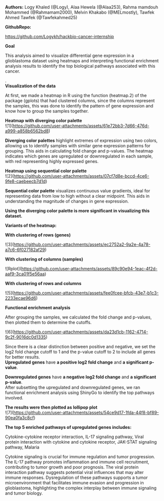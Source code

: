 **Authors:** Logy Khaled (@Logy), Alaa Hewela (@Alaa253), Rahma mamdouh Mohammed (@Rahmamam2000), Melvin Khakabo (@MELmostly), Tawfek Ahmed Tawfek (@Tawfekahmed25)

**GithubRepo:**

https://github.com/Logykh/hackbio-cancer-internship

**Goal**

This analysis aimed to visualize differential gene expression in a glioblastoma dataset using heatmaps and interpreting functional enrichment analysis results to identify the top biological pathways associated with this cancer.

.  
**Visualization of the data**

At first, we made a heatmap in R using the function (heatmap.2) of the package (gplots) that had clustered columns, since the columns represent the samples, this was done to identify the pattern of gene expression and know how to group the samples together.

**Heatmap with diverging color palette**   
\!\[1\](https://github.com/user-attachments/assets/61e72bb3-7d66-476d-a999-a858b6562bd8)

**Diverging color palettes** highlight extremes of expression using two colors, allowing us to identify samples with similar gene expression patterns for grouping. This aids in calculating fold change and p-values. The heatmap indicates which genes are upregulated or downregulated in each sample, with red representing highly expressed genes.

**Heatmap using sequential color palette**  
\!\[2\](https://github.com/user-attachments/assets/07cf7d8e-bccd-4ce6-9fe8-caebeecb7d1d)

**Sequential color palette** visualizes continuous value gradients, ideal for representing data from low to high without a clear midpoint. This aids in understanding the magnitude of changes in gene expression.

**Using the diverging color palette is more significant in visualizing this dataset.**

**Variants of the heatmap:**

**With clustering of rows (genes)**

\!\[3\](https://github.com/user-attachments/assets/ec2752a2-9a2e-4a78-a7c6-6f027182af29)

**With clustering of columns (samples)**

\!\[Rplot\](https://github.com/user-attachments/assets/89c90e94-1eac-4f2d-aaf9-3ca01f5e56aa)

**With clustering of rows and columns**

\!\[5\](https://github.com/user-attachments/assets/fee0fcee-bfcb-43e7-b1c3-2233ecae96d6)

**Functional enrichment analysis**

After grouping the samples, we calculated the fold change and p-values, then plotted them to determine the cutoffs.

\!\[6\](https://github.com/user-attachments/assets/da23d1cb-1162-4714-9c2f-9016dc0d1335)

Since there is a clear distinction between positive and negative, we set the log2 fold change cutoff to 1 and the p-value cutoff to 2 to include all genes for better results.  
**Upregulated genes** have **a positive log2 fold change** and **a significant p-value**.

**Downregulated genes** have **a negative log2 fold change** and **a significant p-value**.  
After subsetting the upregulated and downregulated genes, we ran functional enrichment analysis using ShinyGo to identify the top pathways involved.

**The results were then plotted as lollipop plot**     
\!\[7\](https://github.com/user-attachments/assets/54ce9d17-1fda-44f8-bf89-90ea0fa3c8cf)

**The top 5 enriched pathways of upregulated genes includes:**   

Cytokine-cytokine receptor interaction, IL-17 signaling pathway, Viral protein interaction with cytokine and cytokine receptor, JAK-STAT signaling pathway, Malaria

Cytokine signaling is crucial for immune regulation and tumor progression. The IL-17 pathway promotes inflammation and immune cell recruitment, contributing to tumor growth and poor prognosis. The viral protein interaction pathway suggests potential viral influences that may alter immune responses. Dysregulation of these pathways supports a tumor microenvironment that facilitates immune evasion and progression in glioblastoma, highlighting the complex interplay between immune signaling and tumor biology.